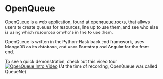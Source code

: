 # OpenQueue
OpenQueue is a web application, found at [openqueue.rocks](http://www.openqueue.rocks), that allows users to create queues for resources, line up to use them, and see who else is using which resources or who's in line to use them.

OpenQueue is written in the Python-Flask back end framework, uses MongoDB as its database, and uses Bootstrap and Angular for the front end.

To see a quick demonstration, check out this video tour
[![OpenQueue Intro Video](http://img.youtube.com/vi/wC44A8lMA9w/0.jpg)](http://www.youtube.com/watch?v=wC44A8lMA9w)
(At the time of recording, OpenQueue was called QueueMe)

